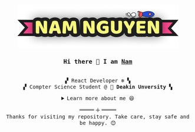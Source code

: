
<p align="center">
  <img src="./NamLogo.png"/>
</p>

<h3 align="center"><samp>Hi there 🌸 I am <b><a rel="nofollow noopener noreferrer" target="_blank" href="https://namnguyen.in/">Nam</a></b></samp></h3>

<p align="center"><br>
  <samp>
    ▞ React Developer ❄️ ▚ <br>
    ▞ Compter Science Student @ 🌻 <b>Deakin Unversity</b> ▚ <br>
  </samp>
</p>

<details align="center">
   <summary> <samp align="center">Learn more about me 😆</samp></summary>
   <p align="center"><br>
      <samp>
         <a rel="nofollow noopener noreferrer" target="_blank" href="https://github.com/nnfunny?tab=repositories" target="_blank"><img alt="repositories" src="https://img.shields.io/badge/-Code-000000?style=flat"></a>
         <a rel="nofollow noopener noreferrer" target="_blank" href="https://github.com/nnfunny?tab=repositories&q=&type=&language=html" target="_blank"><img alt="repositories" src="https://img.shields.io/badge/-HTML5-e34f26?style=flat&logo=HTML5&logoColor=white"></a>
         <a rel="nofollow noopener noreferrer" target="_blank" ref="https://github.com/nnfunny?tab=repositories&q=&type=&language=css" target="_blank"><img alt="repositories" src="https://img.shields.io/badge/-CSS3-1572B6?style=flat&logo=CSS3&logoColor=white"></a>
         <a rel="nofollow noopener noreferrer" target="_blank" href="https://github.com/nnfunny?tab=repositories&q=&type=&language=javascript" target="_blank"><img alt="repositories" src="https://img.shields.io/badge/-Javascript-f7df1e?style=flat&logo=JavaScript&logoColor=000"></a>
         <a rel="nofollow noopener noreferrer" target="_blank" href="https://github.com/nnfunny?tab=repositories&q=&type=&language=typescript" target="_blank"><img alt="repositories" src="https://img.shields.io/badge/-Typescript-3178c6?style=flat&logo=TypeScript&logoColor=white"></a>
         <a rel="nofollow noopener noreferrer" target="_blank" href="https://github.com/nnfunny?tab=repositories&q=&type=&language=c%2B%2B" target="_blank"><img alt="repositories" src="https://img.shields.io/badge/-C++-00599c?style=flat&logo=c%2B%2B&logoColor=white"></a>
         <a rel="nofollow noopener noreferrer" target="_blank" href="https://github.com/nnfunny?tab=repositories&q=&type=&language=java" target="_blank"><img alt="repositories" src="https://img.shields.io/badge/-Java-007396?style=flat&logo=Java&logoColor=white"></a>
         <a rel="nofollow noopener noreferrer" target="_blank" href="https://github.com/nnfunny?tab=repositories&q=&type=&language=c%23" target="_blank"><img alt="repositories" src="https://img.shields.io/badge/-C%23-239120?style=flat&logo=C%20Sharp&logoColor=white"></a>
         <br>
         <img alt="github readme stats" src="https://github-readme-stats.vercel.app/api?username=nnfunny&show_icons=true&hide_border=true&hide=issues&theme=tokyonight"><br>
         <!--
         <a rel="nofollow noopener noreferrer" target="_blank" href="https://github-readme-stats.vercel.app/api?username=nnfunny&show_icons=true&hide_border=true&hide=issues&theme=tokyonight" >Gitub Stats</a>
          -->
      </samp>
      <p align="center"><samp>My favorite quote: “The only constant is change” - The Greek philosopher Heraclitus 🍀</samp><p/>
      <p align="center"><samp>I'm passionate about 🕸 web development (React). </samp></p>  
      <p align="center"><samp>I'm currently learning more about 👾 2D game development and 🌈 computer graphics.</samp></p>
      <p align="center"><samp>I'd love to collaborate on web, game and computer graphics projects. 🤝</samp></p>
   </p>
</details>
<p align="center">
  ════ 𐫰 ════ <br>
  <samp>Thanks for visiting my repository. Take care, stay safe and be happy. 😊</samp>
<p>
